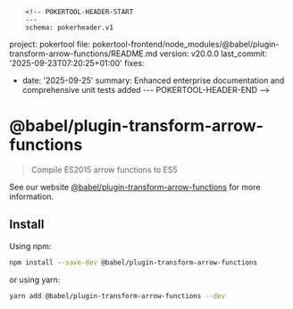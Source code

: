         <!-- POKERTOOL-HEADER-START
        ---
        schema: pokerheader.v1
project: pokertool
file: pokertool-frontend/node_modules/@babel/plugin-transform-arrow-functions/README.md
version: v20.0.0
last_commit: '2025-09-23T07:20:25+01:00'
fixes:
- date: '2025-09-25'
  summary: Enhanced enterprise documentation and comprehensive unit tests added
        ---
        POKERTOOL-HEADER-END -->
# @babel/plugin-transform-arrow-functions

> Compile ES2015 arrow functions to ES5

See our website [@babel/plugin-transform-arrow-functions](https://babeljs.io/docs/babel-plugin-transform-arrow-functions) for more information.

## Install

Using npm:

```sh
npm install --save-dev @babel/plugin-transform-arrow-functions
```

or using yarn:

```sh
yarn add @babel/plugin-transform-arrow-functions --dev
```

